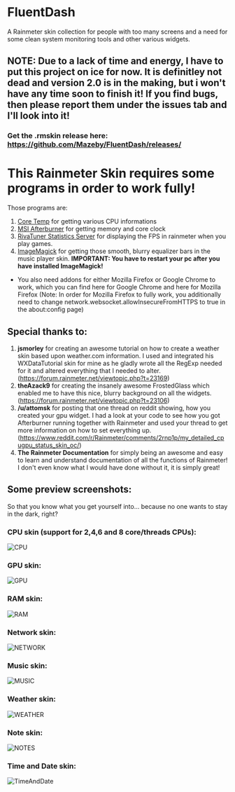 # FluentDash
A Rainmeter skin collection for people with too many screens and a need for some clean system monitoring tools and other various widgets.

## NOTE: Due to a lack of time and energy, I have to put this project on ice for now. It is definitley not dead and version 2.0 is in the making, but i won't have any time soon to finish it! If you find bugs, then please report them under the issues tab and I'll look into it!

### Get the .rmskin release here: https://github.com/Mazeby/FluentDash/releases/

# This Rainmeter Skin requires some programs in order to work fully!
Those programs are:
1. [Core Temp](https://www.alcpu.com/CoreTemp/Core-Temp-setup.exe) for getting various CPU informations
2. [MSI Afterburner](http://www.guru3d.com/files-get/msi-afterburner-beta-download,33.html) for getting memory and core clock
3. [RivaTuner Statistics Server](http://www.guru3d.com/files-get/rtss-rivatuner-statistics-server-download,14.html) for displaying the FPS in rainmeter when you play games.
4. [ImageMagick](https://www.imagemagick.org/download/binaries/ImageMagick-7.0.8-5-Q16-x64-dll.exe) for getting those smooth, blurry equalizer bars in the music player skin. **IMPORTANT: You have to restart your pc after you have installed ImageMagick!**
-  You also need addons for either Mozilla Firefox or Google Chrome to work, which you can find here for Google Chrome and here for Mozilla Firefox (Note: In order for Mozilla Firefox to fully work, you additionally need to change network.websocket.allowInsecureFromHTTPS to true in the about:config page)

## Special thanks to:
1. **jsmorley** for creating an awesome tutorial on how to create a weather skin based upon weather.com information. I used and integrated his WXDataTutorial skin for mine as he gladly wrote all the RegExp needed for it and altered everything that I needed to alter. (https://forum.rainmeter.net/viewtopic.php?t=23169)
2. **theAzack9** for creating the insanely awesome FrostedGlass which enabled me to have this nice, blurry background on all the widgets. (https://forum.rainmeter.net/viewtopic.php?t=23106)
3. **/u/attomsk** for posting that one thread on reddit showing, how you created your gpu widget. I had a look at your code to see how you got Afterburner running together with Rainmeter and used your thread to get more information on how to set everything up. (https://www.reddit.com/r/Rainmeter/comments/2rnp1p/my_detailed_cpugpu_status_skin_oc/)
4. **The Rainmeter Documentation** for simply being an awesome and easy to learn and understand documentation of all the functions of Rainmeter! I don't even know what I would have done without it, it is simply great!

## Some preview screenshots:
So that you know what you get yourself into... because no one wants to stay in the dark, right?

### CPU skin (support for 2,4,6 and 8 core/threads CPUs):
![CPU](https://raw.githubusercontent.com/Mazeby/FluentDash/master/Example%20Images/cpu.PNG "CPU widget")

### GPU skin:
![GPU](https://raw.githubusercontent.com/Mazeby/FluentDash/master/Example%20Images/gpu.PNG "GPU widget")

### RAM skin:
![RAM](https://raw.githubusercontent.com/Mazeby/FluentDash/master/Example%20Images/RAM.PNG "RAM widget")

### Network skin:
![NETWORK](https://raw.githubusercontent.com/Mazeby/FluentDash/master/Example%20Images/network.PNG)

### Music skin:
![MUSIC](https://raw.githubusercontent.com/Mazeby/FluentDash/master/Example%20Images/music.PNG)

### Weather skin:
![WEATHER](https://raw.githubusercontent.com/Mazeby/FluentDash/master/Example%20Images/weather.PNG "Weather widget")

### Note skin:
![NOTES](https://raw.githubusercontent.com/Mazeby/FluentDash/master/Example%20Images/notes.PNG "Note widget")

### Time and Date skin:
![TimeAndDate](https://raw.githubusercontent.com/Mazeby/FluentDash/master/Example%20Images/time.PNG "Time and Date widget")

